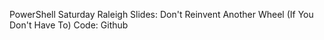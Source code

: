 PowerShell Saturday Raleigh
Slides: Don't Reinvent Another Wheel (If You Don't Have To)
Code: Github
